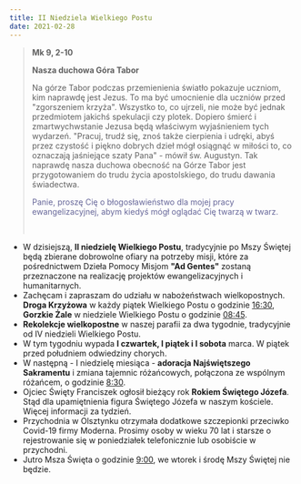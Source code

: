 ```yaml
---
title: II Niedziela Wielkiego Postu
date: 2021-02-28
---
```


> **Mk 9, 2-10**
>
> **Nasza duchowa Góra Tabor**
>
> Na górze Tabor podczas przemienienia światło pokazuje uczniom, kim naprawdę jest Jezus. To ma być umocnienie dla uczniów przed "zgorszeniem krzyża". Wszystko to, co ujrzeli, nie może być jednak przedmiotem jakichś spekulacji czy plotek. Dopiero śmierć i zmartwychwstanie Jezusa będą właściwym wyjaśnieniem tych wydarzeń. "Pracuj, trudź się, znoś także cierpienia i udręki, abyś przez czystość i piękno dobrych dzieł mógł osiągnąć w miłości to, co oznaczają jaśniejące szaty Pana" - mówił św. Augustyn. Tak naprawdę nasza duchowa obecność na Górze Tabor jest przygotowaniem do trudu życia apostolskiego, do trudu dawania świadectwa.
>
> <span style="color: #666699;">Panie, proszę Cię o błogosławieństwo dla mojej pracy ewangelizacyjnej, abym kiedyś mógł oglądać Cię twarzą w twarz. </span>
>
> &nbsp;

- W dzisiejszą, **II niedzielę Wielkiego Postu**, tradycyjnie po Mszy Świętej będą zbierane dobrowolne ofiary na potrzeby misji, które za pośrednictwem Dzieła Pomocy Misjom **"Ad Gentes"** zostaną przeznaczone na realizację projektów ewangelizacyjnych i humanitarnych.
- Zachęcam i zapraszam do udziału w nabożeństwach wielkopostnych. **Droga Krzyżowa** w każdy piątek Wielkiego Postu o godzinie <u>16:30</u>, **Gorzkie Żale** w niedziele Wielkiego Postu o godzinie <u>08:45</u>.
- **Rekolekcje wielkopostne** w naszej parafii za dwa tygodnie, tradycyjnie od IV niedzieli Wielkiego Postu.
- W tym tygodniu wypada **I czwartek, I piątek i I sobota** marca. W piątek przed południem odwiedziny chorych.
- W następną - I niedzielę miesiąca - **adoracja Najświętszego Sakramentu** i zmiana tajemnic różańcowych, połączona ze wspólnym różańcem, o godzinie <u>8:30</u>.
- Ojciec Święty Franciszek ogłosił bieżący rok **Rokiem Świętego Józefa**. Stąd dla upamiętnienia figura Świętego Józefa w naszym kościele. Więcej informacji za tydzień.
- Przychodnia w Olsztynku otrzymała dodatkowe szczepionki przeciwko Covid-19 firmy Moderna. Prosimy osoby w wieku 70 lat i starsze o rejestrowanie się w poniedziałek telefonicznie lub osobiście w przychodni.
- Jutro Msza Święta o godzinie <u>9:00</u>, we wtorek i środę Mszy Świętej nie będzie.
